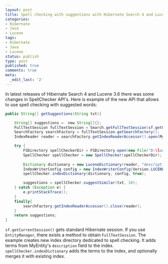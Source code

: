 ```yaml
---
layout: post
title: Spell checking with suggestions with Hibernate Search 4 and Lucene 3.6
categories:
- Hibernate
- Java
- Lucene
tags:
- Hibernate
- Java
- Lucene
status: publish
type: post
published: true
comments: true
meta:
  _edit_last: '2'
---
```

In latest releases of Hibernate Search 4 and Lucene 3.6 there was some changes in SpellChecker API's.
Here is example of the new API that allows to use spell checking with suggested words:
``` java
public String[] getSuggestions(String txt){

	String[] suggestions =  new String[]{};
	FullTextSession fullTextSession = Search.getFullTextSession(sf.getCurrentSession());
	SearchFactory searchFactory = fullTextSession.getSearchFactory();
	IndexReader reader = searchFactory.getIndexReaderAccessor().open(MyEntity.class);

	try {
		FSDirectory spellCheckerDir = FSDirectory.open(new File("D:\lucene\spellchecker\com.site.model.MyEntity"));
		SpellChecker spellChecker = new SpellChecker(spellCheckerDir);
		
		Dictionary dictionary = new LuceneDictionary(reader, "description");
		IndexWriterConfig config = new IndexWriterConfig(Version.LUCENE_35, searchFactory.getAnalyzer("myAnalyzer"));
		spellChecker.indexDictionary(dictionary, config, true);

		suggestions = spellChecker.suggestSimilar(txt, 10);
	} catch (Exception e) {
		e.printStackTrace();
	}
	finally{
		searchFactory.getIndexReaderAccessor().close(reader);
	}
	return suggestions;
}
```
`sf.getCurrentSession()` gets standard Hibernate session. If you use `EntityManager`, there exists a method to obtain `FullTextSession`.
The example creates new index directory dedicated to spell checking. It adds terms from MyEntity's `description` field to the index. `spellChecker.indexDictionary` adds the terms to the index, and optionally merges it with existing index.
